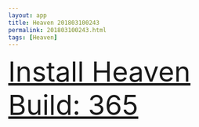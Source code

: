 ```yaml
---
layout: app
title: Heaven 201803100243
permalink: 201803100243.html
tags: [Heaven]
---
```

<div class="pure-g">
    <div class="pure-u-1-1" style="font-size: 4em">
        <a class="pure-button-primary" href="itms-services://?action=download-manifest&url=https%3A%2F%2Flitsungyisigono.github.io%2FTestScript%2Fmanifests%2F201803100243.plist"><i class="fa fa-download" aria-hidden="true"></i>Install Heaven Build: 365</a>
    </div>
</div>